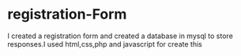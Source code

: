 # registration-Form

I created a registration form and created a database in mysql to store responses.I used html,css,php and javascript for create this
